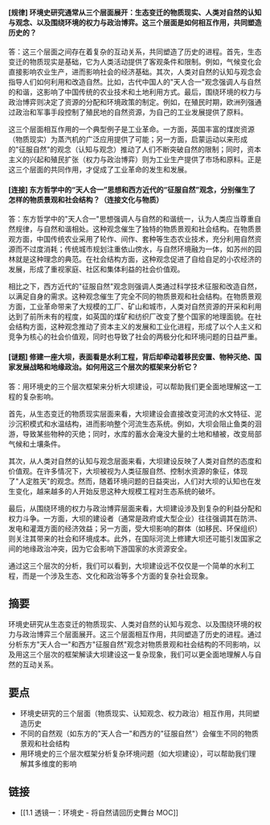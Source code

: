 #### [规律] 环境史研究通常从三个层面展开：生态变迁的物质现实、人类对自然的认知与观念、以及围绕环境的权力与政治博弈。这三个层面是如何相互作用，共同塑造历史的？

答：这三个层面之间存在着复杂的互动关系，共同塑造了历史的进程。首先，生态变迁的物质现实是基础，它为人类活动提供了客观条件和限制。例如，气候变化会直接影响农业生产，进而影响社会的经济基础。其次，人类对自然的认知与观念会指导人们如何利用和改造自然。比如，古代中国人的"天人合一"观念强调人与自然的和谐，这影响了中国传统的农业技术和土地利用方式。最后，围绕环境的权力与政治博弈则决定了资源的分配和环境政策的制定。例如，在殖民时期，欧洲列强通过政治和军事手段控制了殖民地的自然资源，为自己的工业发展提供了原料。

这三个层面相互作用的一个典型例子是工业革命。一方面，英国丰富的煤炭资源（物质现实）为蒸汽机的广泛应用提供了可能；另一方面，启蒙运动以来形成的"征服自然"的观念（认知与观念）推动了人们不断突破自然的限制；同时，资本主义的兴起和殖民扩张（权力与政治博弈）则为工业生产提供了市场和原料。正是这三个层面的共同作用，才促成了工业革命的发生和发展。


#### [连接] 东方哲学中的“天人合一”思想和西方近代的“征服自然”观念，分别催生了怎样的物质景观和社会结构？（连接文化与物质）

答：东方哲学中的"天人合一"思想强调人与自然的和谐统一，认为人类应当尊重自然规律，与自然和谐相处。这种观念催生了独特的物质景观和社会结构。在物质景观方面，中国传统农业采用了轮作、间作、套种等生态农业技术，充分利用自然资源而不过度消耗；传统城市规划注重依山傍水，与自然环境融为一体，如苏州的园林就是这种理念的典范。在社会结构方面，这种观念促进了自给自足的小农经济的发展，形成了重视家庭、社区和集体利益的社会价值观。

相比之下，西方近代的"征服自然"观念则强调人类通过科学技术征服和改造自然，以满足自身的需求。这种观念催生了完全不同的物质景观和社会结构。在物质景观方面，工业革命带来了大规模的工厂、矿山和城市，人类对自然资源的开采和利用达到了前所未有的程度，如英国的煤矿和纺织厂改变了整个国家的地理面貌。在社会结构方面，这种观念推动了资本主义的发展和工业化进程，形成了以个人主义和竞争为核心的社会价值观，同时也导致了社会的两极分化和环境问题的日益严重。


#### [谜题] 修建一座大坝，表面看是水利工程，背后却牵动着移民安置、物种灭绝、国家发展战略和地缘政治。如何用这三个层次的框架来分析它？

答：用环境史的三个层次框架来分析大坝建设，可以帮助我们更全面地理解这一工程的复杂影响。

首先，从生态变迁的物质现实层面来看，大坝建设会直接改变河流的水文特征、泥沙沉积模式和水温结构，进而影响整个河流生态系统。例如，大坝会阻止鱼类的洄游，导致某些物种的灭绝；同时，水库的蓄水会淹没大量的土地和植被，改变局部气候和土壤条件。

其次，从人类对自然的认知与观念层面来看，大坝建设反映了人类对自然的态度和价值观。在许多情况下，大坝被视为人类征服自然、控制水资源的象征，体现了"人定胜天"的观念。然而，随着环境问题的日益突出，人们对大坝的认知也在发生变化，越来越多的人开始反思这种大规模工程对生态系统的破坏。

最后，从围绕环境的权力与政治博弈层面来看，大坝建设涉及到复杂的利益分配和权力斗争。一方面，大坝的建设者（通常是政府或大型企业）往往强调其在防洪、发电和灌溉方面的经济效益；另一方面，受大坝影响的群体（如移民、环保组织）则关注其带来的社会和环境成本。此外，在国际河流上修建大坝还可能引发国家之间的地缘政治冲突，因为它会影响下游国家的水资源安全。

通过这三个层次的分析，我们可以看到，大坝建设远不仅仅是一个简单的水利工程，而是一个涉及生态、文化和政治等多个方面的复杂社会现象。


## 摘要

环境史研究从生态变迁的物质现实、人类对自然的认知与观念、以及围绕环境的权力与政治博弈三个层面展开。这三个层面相互作用，共同塑造了历史的进程。通过分析东方"天人合一"和西方"征服自然"观念对物质景观和社会结构的不同影响，以及用这三个层次的框架解读大坝建设这一复杂现象，我们可以更全面地理解人与自然的互动关系。


## 要点

- 环境史研究的三个层面（物质现实、认知观念、权力政治）相互作用，共同塑造历史
- 不同的自然观（如东方的"天人合一"和西方的"征服自然"）会催生不同的物质景观和社会结构
- 用环境史的三个层次框架分析复杂环境问题（如大坝建设），可以帮助我们理解其多维度的影响


## 链接

- [[1.1 透镜一：环境史 - 将自然请回历史舞台 MOC]]
